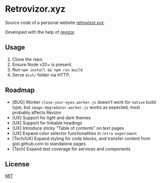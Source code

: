 # Retrovizor.xyz

Source code of a personal website [retrovizor.xyz](https://retrovizor.xyz).

Developed with the help of [revizor](revizor).

## Usage

1. Clone the repo.
2. Ensure Node v20+ is present.
3. Run `npm install && npm run build`
4. Serve `dist/` folder via HTTP.

## Roadmap

* [BUG] Worker `close-your-eyes.worker.js` doesn't work for `native` build type, but `image-degradator.worker.js` works as expected; most probably affects Revizor
* [UX] Support for light and dark themes
* [UX] Support for linkable headings
* [UX] Introduce sticky "Table of contents" on text pages
* [UX] Expand color selector functionalities in `retro-experiment`
* [Tech/UX] Expand styling for code blocks, and transfer content from gist.github.com to standalone pages
* [Tech] Expand test coverage for services and components

## License

[MIT](License)
